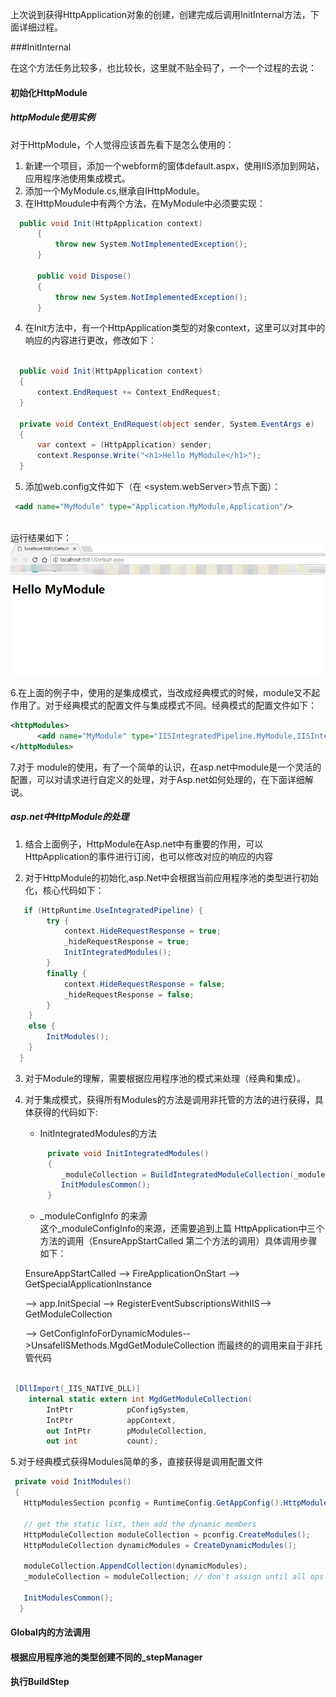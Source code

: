 上次说到获得HttpApplication对象的创建，创建完成后调用InitInternal方法，下面详细过程。    

###InitInternal    

在这个方法任务比较多，也比较长，这里就不贴全码了，一个一个过程的去说：       

#### 初始化HttpModule      

##### httpModule使用实例    

   对于HttpModule，个人觉得应该首先看下是怎么使用的：   
   
  1. 新建一个项目，添加一个webform的窗体default.aspx，使用IIS添加到网站，应用程序池使用集成模式。      
  2. 添加一个MyModule.cs,继承自IHttpModule。     
  3. 在IHttpMoudule中有两个方法，在MyModule中必须要实现：         
  
  ``` C#       
    public void Init(HttpApplication context)
        {
            throw new System.NotImplementedException();
        }

        public void Dispose()
        {
            throw new System.NotImplementedException();
        }
  
  ```      
  4. 在Init方法中，有一个HttpApplication类型的对象context，这里可以对其中的响应的内容进行更改，修改如下：      
  ``` C#    
  
    public void Init(HttpApplication context)
    {
        context.EndRequest += Context_EndRequest;
    }

    private void Context_EndRequest(object sender, System.EventArgs e)
    {
        var context = (HttpApplication) sender;
        context.Response.Write("<h1>Hello MyModule</h1>");
    }
  
  ```        
  5. 添加web.config文件如下（在  <system.webServer><modules>节点下面）：    
  
  ``` xml    
   <add name="MyModule" type="Application.MyModule,Application"/>  
   
  ```    
  运行结果如下：   
  ![](/assets/HttpModule.png)     
  
  6.在上面的例子中，使用的是集成模式，当改成经典模式的时候，module又不起作用了。对于经典模式的配置文件与集成模式不同。经典模式的配置文件如下：    
  
  ``` xml    
<httpModules>
        <add name="MyModule" type="IISIntegratedPipeline.MyModule,IISIntegratedPipeline"/>
</httpModules>
  
  ```      
  
  7.对于 module的使用，有了一个简单的认识，在asp.net中module是一个灵活的配置，可以对请求进行自定义的处理，对于Asp.net如何处理的，在下面详细解说。
  

##### asp.net中HttpModule的处理

1. 结合上面例子，HttpModule在Asp.net中有重要的作用，可以HttpApplication的事件进行订阅，也可以修改对应的响应的内容 

2. 对于HttpModule的初始化,asp.Net中会根据当前应用程序池的类型进行初始化，核心代码如下：      
``` C#    
   if (HttpRuntime.UseIntegratedPipeline) {
        try {
            context.HideRequestResponse = true;
            _hideRequestResponse = true;
            InitIntegratedModules();
        }
        finally {
            context.HideRequestResponse = false;
            _hideRequestResponse = false;
        }
    }
    else {
        InitModules();
    }
  }   
```     
3. 对于Module的理解，需要根据应用程序池的模式来处理（经典和集成）。
4. 对于集成模式，获得所有Modules的方法是调用非托管的方法的进行获得，具体获得的代码如下:     

    - InitIntegratedModules的方法       
    ``` C#    
         private void InitIntegratedModules() 
         {
            _moduleCollection = BuildIntegratedModuleCollection(_moduleConfigInfo);
            InitModulesCommon();
         }   
    ```       
    - _moduleConfigInfo 的来源    
     这个_moduleConfigInfo的来源，还需要追到上篇 HttpApplication中三个方法的调用（EnsureAppStartCalled 第二个方法的调用）具体调用步骤如下：     
     
     EnsureAppStartCalled --> FireApplicationOnStart --> GetSpecialApplicationInstance
     
    -->  app.InitSpecial --> RegisterEventSubscriptionsWithIIS--> GetModuleCollection 
    
   --> GetConfigInfoForDynamicModules-->UnsafeIISMethods.MgdGetModuleCollection  而最终的的调用来自于非托管代码 
    

``` C#      

 [DllImport(_IIS_NATIVE_DLL)]
    internal static extern int MgdGetModuleCollection(
        IntPtr            pConfigSystem,
        IntPtr            appContext,
        out IntPtr        pModuleCollection,
        out int           count);


```     
5.对于经典模式获得Modules简单的多，直接获得是调用配置文件    

 ``` C#    
  private void InitModules()
  {
    HttpModulesSection pconfig = RuntimeConfig.GetAppConfig().HttpModules;

    // get the static list, then add the dynamic members
    HttpModuleCollection moduleCollection = pconfig.CreateModules();
    HttpModuleCollection dynamicModules = CreateDynamicModules();

    moduleCollection.AppendCollection(dynamicModules);
    _moduleCollection = moduleCollection; // don't assign until all ops have succeeded

    InitModulesCommon();
   }
 
 ```   



#### Global内的方法调用     


#### 根据应用程序池的类型创建不同的_stepManager      


#### 执行BuildStep